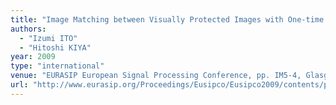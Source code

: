 ```yaml
---
title: "Image Matching between Visually Protected Images with One-time Key Based Phase Scrambling"
authors:
  - "Izumi ITO"
  - "Hitoshi KIYA"
year: 2009
type: "international"
venue: "EURASIP European Signal Processing Conference, pp. IM5-4, Glasgow, Scotland, 2009-08-27."
url: "http://www.eurasip.org/Proceedings/Eusipco/Eusipco2009/contents/papers/1569190854.pdf"
---
```

